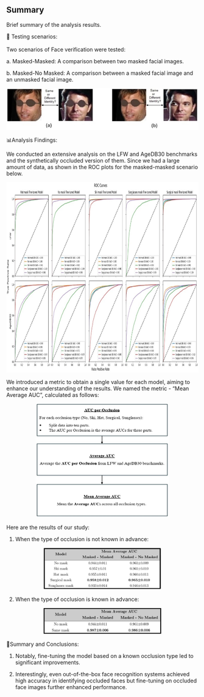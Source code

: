 ## Summary
Brief summary of the analysis results.


🧪 Testing scenarios:
<br><br>
Two scenarios of Face verification were tested: 

a.  Masked-Masked: A comparison between two masked facial images.

b.  Masked-No Masked: A comparison between a masked facial image and an unmasked facial image.

<p align="center">
  <img src="images/5.jpg" width="550" height="110">
</p>

📊Analysis Findings:

We conducted an extensive analysis on the LFW and AgeDB30 benchmarks and the synthetically occluded version of them. Since we had a large amount of data, as shown in the ROC plots for the masked-masked scenario below.
<p align="center">
  <img src="images/6.jpg" width="1000" height="500">
</p>

We introduced a metric to obtain a single value for each model, aiming to enhance our understanding of the results. We named the metric - “Mean Average AUC”, calculated as follows:
<p align="center">
  <img src="images/7.jpg" width="350" height="300">
</p>

Here are the results of our study:
1.	When the type of occlusion is not known in advance:
<p align="center">
  <img src="images/8.jpg" width="310" height="110">
</p>

2.	When the type of occlusion is known in advance:
<p align="center">
  <img src="images/9.jpg" width="310" height="70">
</p>

🎯Summary and Conclusions:

1.	Notably, fine-tuning the model based on a known occlusion type led to significant improvements.

2.	Interestingly, even out-of-the-box face recognition systems achieved high accuracy in identifying occluded faces but fine-tuning on occluded face images further enhanced performance.
